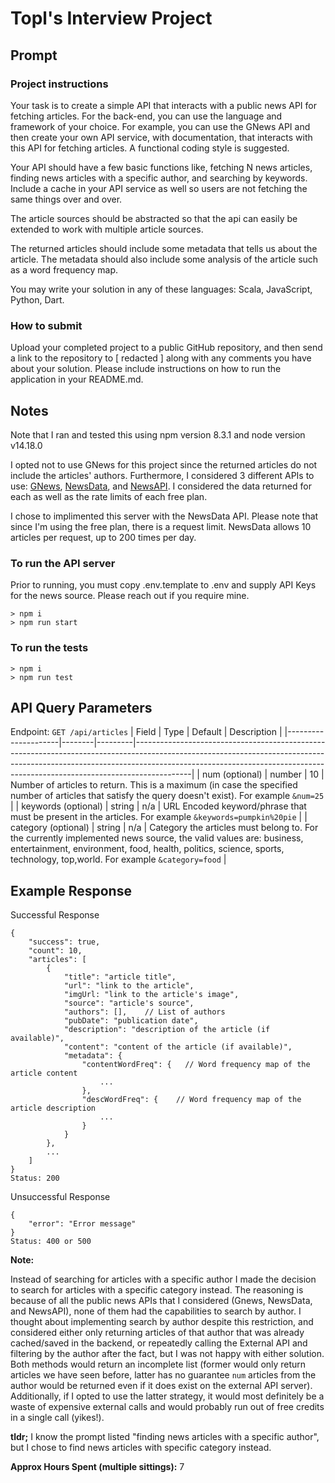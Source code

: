 # Topl's Interview Project

## Prompt

### Project instructions

Your task is to create a simple API that interacts with a public news API for fetching articles. For the back-end, you can use the language and framework of your choice. For example, you can use the GNews API and then create your own API service, with documentation, that interacts with this API for fetching articles. A functional coding style is suggested.

Your API should have a few basic functions like, fetching N news articles, finding news articles with a specific author, and searching by keywords. Include a cache in your API service as well so users are not fetching the same things over and over.

The article sources should be abstracted so that the api can easily be extended to work with multiple article sources.

The returned articles should include some metadata that tells us about the article. The metadata should also include some analysis of the article such as a word frequency map.

You may write your solution in any of these languages: Scala, JavaScript, Python, Dart.

### How to submit

Upload your completed project to a public GitHub repository, and then send a link to the repository to [ redacted ] along with any comments you have about your solution. Please include instructions on how to run the application in your README.md.

## Notes

Note that I ran and tested this using npm version 8.3.1 and node version v14.18.0

I opted not to use GNews for this project since the returned articles do not include the articles' authors. Furthermore, I considered 3 different APIs to use: [GNews](https://gnews.io/), [NewsData](https://newsdata.io/), and [NewsAPI](https://newsapi.org/). I considered the data returned for each as well as the rate limits of each free plan.

I chose to implimented this server with the NewsData API.
Please note that since I'm using the free plan, there is a request limit. NewsData allows 10 articles per request, up to 200 times per day.

### To run the API server

Prior to running, you must copy .env.template to .env and supply API Keys for the news source. Please reach out if you require mine.

```
> npm i
> npm run start
```

### To run the tests

```
> npm i
> npm run test
```

## API Query Parameters

Endpoint: `GET /api/articles`
| Field | Type | Default | Description |
|---------------------|--------|---------|--------------------------------------------------------------------------------------------------------------------------------------------------------------------------------------------------------------------------------------------------------|
| num (optional) | number | 10 | Number of articles to return. This is a maximum (in case the specified number of articles that satisfy the query doesn't exist). For example `&num=25` |
| keywords (optional) | string | n/a | URL Encoded keyword/phrase that must be present in the articles. For example `&keywords=pumpkin%20pie` |
| category (optional) | string | n/a | Category the articles must belong to. For the currently implemented news source, the valid values are: business, entertainment, environment, food, health, politics, science, sports, technology, top,world. For example `&category=food` |

## Example Response

Successful Response

```
{
    "success": true,
    "count": 10,
    "articles": [
        {
            "title": "article title",
            "url": "link to the article",
            "imgUrl: "link to the article's image",
            "source": "article's source",
            "authors": [],    // List of authors
            "pubDate": "publication date",
            "description": "description of the article (if available)",
            "content": "content of the article (if available)",
            "metadata": {
                "contentWordFreq": {   // Word frequency map of the article content
                    ...
                },
                "descWordFreq": {    // Word frequency map of the article description
                    ...
                }
            }
        },
        ...
    ]
}
Status: 200
```

Unsuccessful Response

```
{
    "error": "Error message"
}
Status: 400 or 500
```

**Note:**

Instead of searching for articles with a specific author I made the decision to search for articles with a specific category instead. The reasoning is because of all the public news APIs that I considered (Gnews, NewsData, and NewsAPI), none of them had the capabilities to search by author. I thought about implementing search by author despite this restriction, and considered either only returning articles of that author that was already cached/saved in the backend, or repeatedly calling the External API and filtering by the author after the fact, but I was not happy with either solution. Both methods would return an incomplete list (former would only return articles we have seen before, latter has no guarantee `num` articles from the author would be returned even if it does exist on the external API server). Additionally, if I opted to use the latter strategy, it would most definitely be a waste of expensive external calls and would probably run out of free credits in a single call (yikes!).

**tldr;** I know the prompt listed "finding news articles with a specific author", but I chose to find news articles with specific category instead.

**Approx Hours Spent (multiple sittings):** 7
